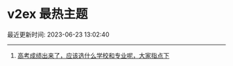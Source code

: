 # v2ex 最热主题

最近更新时间: 2023-06-23 13:02:40

--- 
1. [高考成绩出来了，应该选什么学校和专业呢，大家指点下](https://www.v2ex.com/t/950983) 
